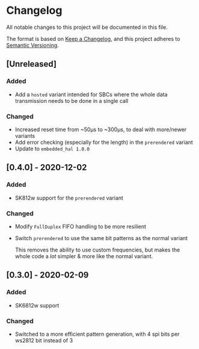 # Changelog
All notable changes to this project will be documented in this file.

The format is based on [Keep a Changelog](https://keepachangelog.com/en/1.0.0/),
and this project adheres to [Semantic Versioning](https://semver.org/spec/v2.0.0.html).

## [Unreleased]
### Added
- Add a `hosted` variant intended for SBCs where the whole data transmission needs to be done in a single call

### Changed
- Increased reset time from ~50μs to ~300μs, to deal with more/newer variants
- Add error checking (especially for the length) in the `prerendered` variant
- Update to `embedded_hal 1.0.0`

## [0.4.0] - 2020-12-02
### Added
- SK812w support for the `prerendered` variant

### Changed
- Modify `FullDuplex` FIFO handling to be more resilient
- Switch `prerendered` to use the same bit patterns as the normal variant

  This removes the ability to use custom frequencies, but makes the whole code a
  *lot* simpler & more like the normal variant.

## [0.3.0] - 2020-02-09
### Added
- SK6812w support

### Changed
- Switched to a more efficient pattern generation, with 4 spi bits per ws2812
  bit instead of 3
